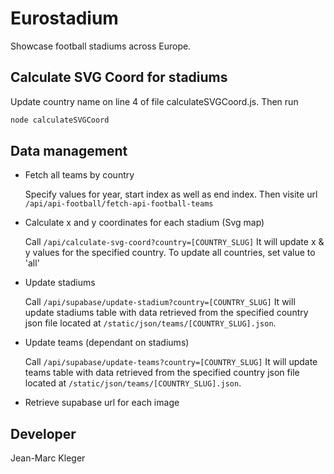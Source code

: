 # Eurostadium

Showcase football stadiums across Europe.

## Calculate SVG Coord for stadiums

Update country name on line 4 of file calculateSVGCoord.js. Then run

```bash
node calculateSVGCoord
```

## Data management

* Fetch all teams by country

    Specify values for year, start index as well as end index. Then visite url `/api/api-football/fetch-api-football-teams`

* Calculate x and y coordinates for each stadium (Svg map)

    Call `/api/calculate-svg-coord?country=[COUNTRY_SLUG]`
    It will update x & y values for the specified country.
    To update all countries, set value to 'all'

* Update stadiums

    Call `/api/supabase/update-stadium?country=[COUNTRY_SLUG]`
    It will update stadiums table with data retrieved from the specified country json file located at `/static/json/teams/[COUNTRY_SLUG].json`.

* Update teams (dependant on stadiums)

    Call `/api/supabase/update-teams?country=[COUNTRY_SLUG]`
    It will update teams table with data retrieved from the specified country json file located at `/static/json/teams/[COUNTRY_SLUG].json`.

* Retrieve supabase url for each image

## Developer

Jean-Marc Kleger
